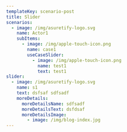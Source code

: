 ```yaml
---
templateKey: scenario-post
title: Slider
scenarios:
  - image: /img/asuretify-logo.svg
    name: Actor1
    subItems:
      - image: /img/apple-touch-icon.png
        name: case1
        useCaseSlider:
          - image: /img/apple-touch-icon.png
            name: test1
            text: test1
slider:
  - image: /img/asuretify-logo.svg
    name: s1
    text: dsfsaf sdfsadf
    moreDetails:
      moreDetailsName: sdfsadf
      moreDetailsText: dsfdsaf
      moreDetailsImage:
        - image: /img/blog-index.jpg
---
```

